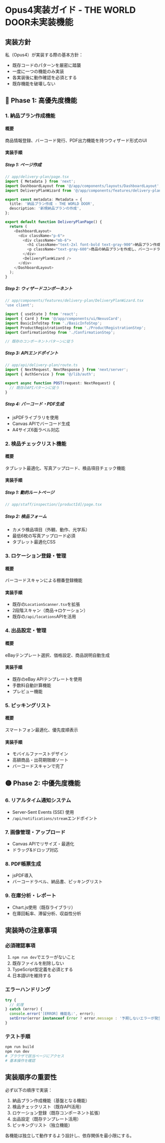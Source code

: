 # Opus4実装ガイド - THE WORLD DOOR未実装機能

## 実装方針

私（Opus4）が実装する際の基本方針：
- 既存コードのパターンを厳密に踏襲
- 一度に一つの機能のみ実装
- 各実装後に動作確認を必須とする
- 既存機能を破壊しない

## 🔴 Phase 1: 高優先度機能

### 1. 納品プラン作成機能

#### 概要
商品情報登録、バーコード発行、PDF出力機能を持つウィザード形式のUI

#### 実装手順

##### Step 1: ページ作成
```typescript
// app/delivery-plan/page.tsx
import { Metadata } from 'next';
import DashboardLayout from '@/app/components/layouts/DashboardLayout';
import DeliveryPlanWizard from '@/app/components/features/delivery-plan/DeliveryPlanWizard';

export const metadata: Metadata = {
  title: '納品プラン作成 - THE WORLD DOOR',
  description: '新規納品プランの作成',
};

export default function DeliveryPlanPage() {
  return (
    <DashboardLayout>
      <div className="p-6">
        <div className="mb-6">
          <h1 className="text-2xl font-bold text-gray-900">納品プラン作成</h1>
          <p className="text-gray-600">商品の納品プランを作成し、バーコードラベルを発行します</p>
        </div>
        <DeliveryPlanWizard />
      </div>
    </DashboardLayout>
  );
}
```

##### Step 2: ウィザードコンポーネント
```typescript
// app/components/features/delivery-plan/DeliveryPlanWizard.tsx
'use client';

import { useState } from 'react';
import { Card } from '@/app/components/ui/NexusCard';
import BasicInfoStep from './BasicInfoStep';
import ProductRegistrationStep from './ProductRegistrationStep';
import ConfirmationStep from './ConfirmationStep';

// 既存のコンポーネントパターンに従う
```

##### Step 3: APIエンドポイント
```typescript
// app/api/delivery-plan/route.ts
import { NextRequest, NextResponse } from 'next/server';
import { AuthService } from '@/lib/auth';

export async function POST(request: NextRequest) {
  // 既存のAPIパターンに従う
}
```

##### Step 4: バーコード・PDF生成
- jsPDFライブラリを使用
- Canvas APIでバーコード生成
- A4サイズ6面ラベル対応

### 2. 検品チェックリスト機能

#### 概要
タブレット最適化、写真アップロード、検品項目チェック機能

#### 実装手順

##### Step 1: 動的ルートページ
```typescript
// app/staff/inspection/[productId]/page.tsx
```

##### Step 2: 検品フォーム
- カメラ検品項目（外観、動作、光学系）
- 最低6枚の写真アップロード必須
- タブレット最適化CSS

### 3. ロケーション登録・管理

#### 概要
バーコードスキャンによる棚番登録機能

#### 実装手順
- 既存の`LocationScanner.tsx`を拡張
- 2段階スキャン（商品→ロケーション）
- 既存の`/api/locations`APIを活用

### 4. 出品設定・管理

#### 概要
eBayテンプレート選択、価格設定、商品説明自動生成

#### 実装手順
- 既存のeBay APIテンプレートを使用
- 手数料自動計算機能
- プレビュー機能

### 5. ピッキングリスト

#### 概要
スマートフォン最適化、優先度順表示

#### 実装手順
- モバイルファーストデザイン
- 高額商品・出荷期限順ソート
- バーコードスキャンで完了

## 🟡 Phase 2: 中優先度機能

### 6. リアルタイム通知システム
- Server-Sent Events (SSE) 使用
- `/api/notifications/stream`エンドポイント

### 7. 画像管理・アップロード
- Canvas APIでリサイズ・最適化
- ドラッグ&ドロップ対応

### 8. PDF帳票生成
- jsPDF導入
- バーコードラベル、納品書、ピッキングリスト

### 9. 在庫分析・レポート
- Chart.js使用（既存ライブラリ）
- 在庫回転率、滞留分析、収益性分析

## 実装時の注意事項

### 必須確認事項
1. `npm run dev`でエラーがないこと
2. 既存ファイルを削除しない
3. TypeScript型定義を必須とする
4. 日本語UIを維持する

### エラーハンドリング
```typescript
try {
  // 処理
} catch (error) {
  console.error('[ERROR] 機能名:', error);
  setError(error instanceof Error ? error.message : '予期しないエラーが発生しました');
}
```

### テスト手順
```bash
npm run build
npm run dev
# ブラウザで該当ページにアクセス
# 基本操作を確認
```

## 実装順序の重要性

必ず以下の順序で実装：
1. 納品プラン作成機能（基盤となる機能）
2. 検品チェックリスト（既存API活用）
3. ロケーション登録（既存コンポーネント拡張）
4. 出品設定（既存テンプレート活用）
5. ピッキングリスト（独立機能）

各機能は独立して動作するよう設計し、依存関係を最小限にする。 
